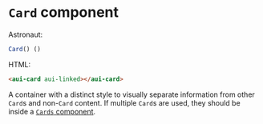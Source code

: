 # `Card` component
Astronaut:
```javascript
Card() ()
```

HTML:
```html
<aui-card aui-linked></aui-card>
```

A container with a distinct style to visually separate information from other `Card`s and non-`Card` content. If multiple `Card`s are used, they should be inside a [`Cards` component](cards.md).